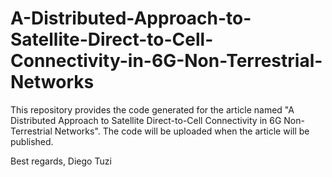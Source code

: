 # A-Distributed-Approach-to-Satellite-Direct-to-Cell-Connectivity-in-6G-Non-Terrestrial-Networks
This repository provides the code generated for the article named "A Distributed Approach to Satellite Direct-to-Cell Connectivity in 6G Non-Terrestrial Networks".
The code will be uploaded when the article will be published.

Best regards,
Diego Tuzi
